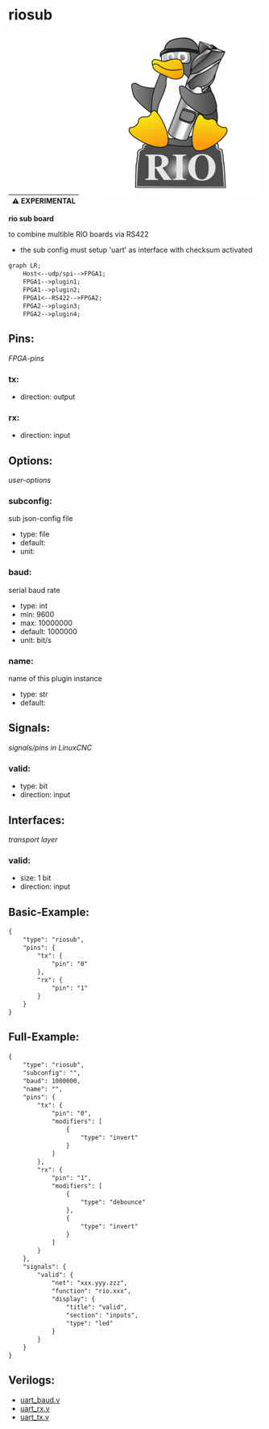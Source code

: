 # riosub

<img align="right" width="320" src="image.png">


| :warning: EXPERIMENTAL |
|:-----------------------|

**rio sub board**

to combine multible RIO boards via RS422

* the sub config must setup 'uart' as interface with checksum activated

```mermaid
graph LR;
    Host<--udp/spi-->FPGA1;
    FPGA1-->plugin1;
    FPGA1-->plugin2;
    FPGA1<--RS422-->FPGA2;
    FPGA2-->plugin3;
    FPGA2-->plugin4;
```

## Pins:
*FPGA-pins*
### tx:

 * direction: output

### rx:

 * direction: input


## Options:
*user-options*
### subconfig:
sub json-config file

 * type: file
 * default: 
 * unit: 

### baud:
serial baud rate

 * type: int
 * min: 9600
 * max: 10000000
 * default: 1000000
 * unit: bit/s

### name:
name of this plugin instance

 * type: str
 * default: 


## Signals:
*signals/pins in LinuxCNC*
### valid:

 * type: bit
 * direction: input


## Interfaces:
*transport layer*
### valid:

 * size: 1 bit
 * direction: input


## Basic-Example:
```
{
    "type": "riosub",
    "pins": {
        "tx": {
            "pin": "0"
        },
        "rx": {
            "pin": "1"
        }
    }
}
```

## Full-Example:
```
{
    "type": "riosub",
    "subconfig": "",
    "baud": 1000000,
    "name": "",
    "pins": {
        "tx": {
            "pin": "0",
            "modifiers": [
                {
                    "type": "invert"
                }
            ]
        },
        "rx": {
            "pin": "1",
            "modifiers": [
                {
                    "type": "debounce"
                },
                {
                    "type": "invert"
                }
            ]
        }
    },
    "signals": {
        "valid": {
            "net": "xxx.yyy.zzz",
            "function": "rio.xxx",
            "display": {
                "title": "valid",
                "section": "inputs",
                "type": "led"
            }
        }
    }
}
```

## Verilogs:
 * [uart_baud.v](uart_baud.v)
 * [uart_rx.v](uart_rx.v)
 * [uart_tx.v](uart_tx.v)
